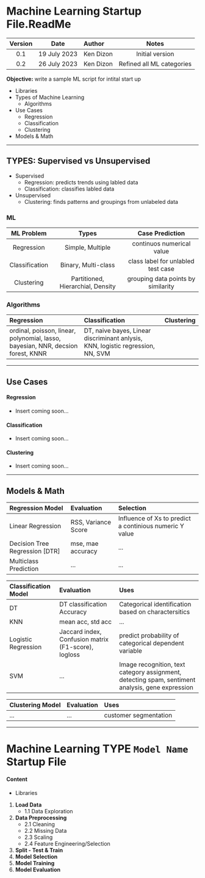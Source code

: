 # Machine Learning Startup File.ReadMe

Version  | Date | Author | Notes |
:-------:|:----:|:-------|:-----:|
0.1 |19 July 2023| Ken Dizon | Initial version
0.2 |26 July 2023| Ken Dizon | Refined all ML categories

**Objective:** write a sample ML script for intital start up

- Libraries
- Types of Machine Learning
    * Algorithms
- Use Cases
    * Regression
    * Classification
    * Clustering
- Models & Math
____________________________

## TYPES: Supervised vs Unsupervised
- Supervised
    - Regression: predicts trends using labled data
    - Classification: classifies labled data
- Unsupervised
    - Clustering: finds patterns and groupings from unlabeled data

### ML

ML Problem | Types | Case Prediction | 
:---------:|:-----:|:---------------:|
Regression | Simple, Multiple | continuos numerical value |
Classification | Binary, Multi-class | class label for unlabled test case | 
Clustering | Partitioned, Hierarchial, Density | grouping data points by similarity |


### Algorithms
Regression | Classification | Clustering | 
:---------|:--------------|:----------|
ordinal, poisson, linear, polynomial, lasso, bayesian, NNR, decsion forest, KNNR | DT, naive bayes, Linear discriminant anlysis, KNN, logistic regression, NN, SVM | 
______________________________
## Use Cases

####  Regression
- Insert coming soon...

#### Classification 
- Insert coming soon...

#### Clustering
- Insert coming soon...
______________________________

## Models & Math  

Regression Model | Evaluation | Selection | 
:----|:----------|:----|
Linear Regression | RSS, Variance Score | Influence of Xs to predict a continious numeric Y value|
Decision Tree Regression [DTR] | mse, mae accuracy | ... |
Multiclass Prediction | ... | ... |


Classification Model | Evaluation | Uses |
:----|:----------|:----|
DT | DT classification Accuracy | Categorical identification based on charactersitics |
KNN | mean acc, std acc | ...|
Logistic Regression | Jaccard index, Confusion matrix (F1-score), logloss | predict probability of categorical dependent variable |
SVM | ... | Image recognition, text category assignment, detecting spam, sentiment analysis, gene expression |

 
Clustering Model | Evaluation | Uses |
:----|:----------|:----|
... |... | customer segmentation

___________
# Machine Learning TYPE `Model Name` Startup File

#### Content
- Libraries
1. **Load Data**
    * 1.1 Data Exploration
2. **Data Preprocessing**
    * 2.1 Cleaning
    * 2.2 Missing Data
    * 2.3 Scaling
    * 2.4 Feature Engineering/Selection
3. **Split - Test & Train**
4. **Model Selection**
5. **Model Training**
5. **Model Evaluation**


